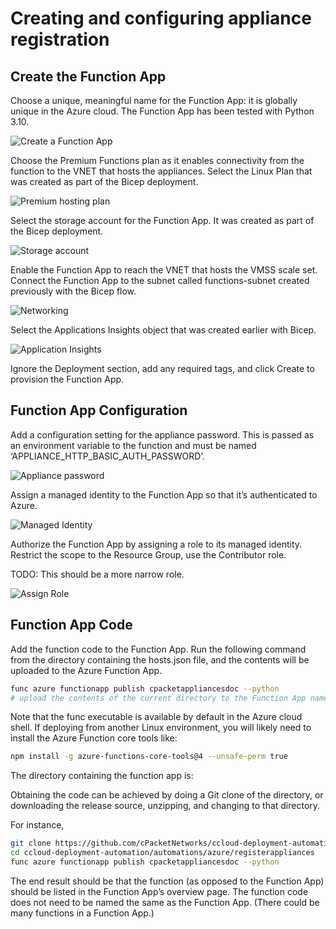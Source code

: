 # Creating and configuring appliance registration

## Create the Function App

Choose a unique, meaningful name for the Function App: it is globally unique in the Azure cloud.
The Function App has been tested with Python 3.10.

![Create a Function App](/static-assets/registration/create-function-app.png "Create a Function App")

Choose the Premium Functions plan as it enables connectivity from the function to the VNET that hosts the appliances.
Select the Linux Plan that was created as part of the Bicep deployment.

![Premium hosting plan](/static-assets/registration/host-plan-type.png "Premium hosting plan")

Select the storage account for the Function App.
It was created as part of the Bicep deployment.

![Storage account](/static-assets/registration/storage-account.png "Storage account")

Enable the Function App to reach the VNET that hosts the VMSS scale set.
Connect the Function App to the subnet called functions-subnet created previously with the Bicep flow.

![Networking](/static-assets/registration/function-app-networking.png "Networking")

Select the Applications Insights object that was created earlier with Bicep.

![Application Insights](/static-assets/registration/application-insights.png "Application Insights")

Ignore the Deployment section, add any required tags, and click Create to provision the Function App.

## Function App Configuration

Add a configuration setting for the appliance password.
This is passed as an environment variable to the function and must be named ‘APPLIANCE_HTTP_BASIC_AUTH_PASSWORD’.

![Appliance password](/static-assets/registration/appliance-password-config.png "Appliance Password")

Assign a managed identity to the Function App so that it’s authenticated to Azure.

![Managed Identity ](/static-assets/registration/managed-identity.png "Managed Identity")

Authorize the Function App by assigning a role to its managed identity. Restrict the scope to the Resource Group, use the Contributor role.

TODO:  This should be a more narrow role.

![Assign Role](/static-assets/registration/assign-role.png "Assign Role")

## Function App Code

Add the function code to the Function App.
Run the following command from the directory containing the hosts.json file, and the contents will be uploaded to the Azure Function App.

```bash
func azure functionapp publish cpacketappliancesdoc --python
# upload the contents of the current directory to the Function App named 'cpacketappliancesdoc'
```

Note that the func executable is available by default in the Azure cloud shell.
If deploying from another Linux environment, you will likely need to install the Azure Function core tools like:

```bash
npm install -g azure-functions-core-tools@4 --unsafe-perm true
```

The directory containing the function app is:

Obtaining the code can be achieved by doing a Git clone of the directory, or downloading the release source, unzipping, and changing to that directory.

For instance,

```bash
git clone https://github.com/cPacketNetworks/ccloud-deployment-automation
cd ccloud-deployment-automation/automations/azure/registerappliances
func azure functionapp publish cpacketappliancesdoc --python
```

The end result should be that the function (as opposed to the Function App) should be listed in the Function App’s overview page.
The function code does not need to be named the same as the Function App.
(There could be many functions in a Function App.)
